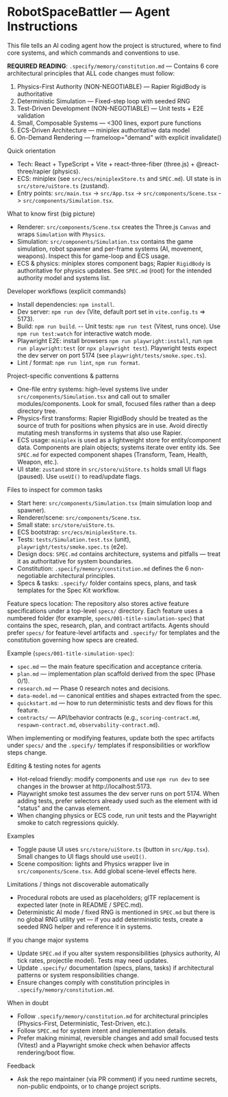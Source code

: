 <!-- Copilot / AI agent instructions for quickly being productive in this repo -->
# RobotSpaceBattler — Agent Instructions

This file tells an AI coding agent how the project is structured, where to find core systems, and which commands and conventions to use.

**REQUIRED READING**: `.specify/memory/constitution.md` — Contains 6 core architectural principles that ALL code changes must follow:
1. Physics-First Authority (NON-NEGOTIABLE) — Rapier RigidBody is authoritative
2. Deterministic Simulation — Fixed-step loop with seeded RNG
3. Test-Driven Development (NON-NEGOTIABLE) — Unit tests + E2E validation
4. Small, Composable Systems — <300 lines, export pure functions
5. ECS-Driven Architecture — miniplex authoritative data model
6. On-Demand Rendering — frameloop="demand" with explicit invalidate()

Quick orientation
- Tech: React + TypeScript + Vite + react-three-fiber (three.js) + @react-three/rapier (physics).
- ECS: miniplex (see `src/ecs/miniplexStore.ts` and `SPEC.md`). UI state is in `src/store/uiStore.ts` (zustand).
- Entry points: `src/main.tsx` -> `src/App.tsx` -> `src/components/Scene.tsx` -> `src/components/Simulation.tsx`.

What to know first (big picture)
- Renderer: `src/components/Scene.tsx` creates the Three.js `Canvas` and wraps `Simulation` with `Physics`.
- Simulation: `src/components/Simulation.tsx` contains the game simulation, robot spawner and per-frame systems (AI, movement, weapons). Inspect this for game-loop and ECS usage.
- ECS & physics: miniplex stores component bags; Rapier `RigidBody` is authoritative for physics updates. See `SPEC.md` (root) for the intended authority model and systems list.

Developer workflows (explicit commands)
- Install dependencies: `npm install`.
- Dev server: `npm run dev` (Vite, default port set in `vite.config.ts` => 5173).
- Build: `npm run build`.
-- Unit tests: `npm run test` (Vitest, runs once). Use `npm run test:watch` for interactive watch mode.
- Playwright E2E: install browsers `npm run playwright:install`, run `npm run playwright:test` (or `npx playwright test`). Playwright tests expect the dev server on port 5174 (see `playwright/tests/smoke.spec.ts`).
- Lint / format: `npm run lint`, `npm run format`.

Project-specific conventions & patterns
- One-file entry systems: high-level systems live under `src/components/Simulation.tsx` and call out to smaller modules/components. Look for small, focused files rather than a deep directory tree.
- Physics-first transforms: Rapier RigidBody should be treated as the source of truth for positions when physics are in use. Avoid directly mutating mesh transforms in systems that also use Rapier.
- ECS usage: `miniplex` is used as a lightweight store for entity/component data. Components are plain objects; systems iterate over entity ids. See `SPEC.md` for expected component shapes (Transform, Team, Health, Weapon, etc.).
- UI state: `zustand` store in `src/store/uiStore.ts` holds small UI flags (paused). Use `useUI()` to read/update flags.

Files to inspect for common tasks
- Start here: `src/components/Simulation.tsx` (main simulation loop and spawner).
- Renderer/scene: `src/components/Scene.tsx`.
- Small state: `src/store/uiStore.ts`.
- ECS bootstrap: `src/ecs/miniplexStore.ts`.
- Tests: `tests/Simulation.test.tsx` (unit), `playwright/tests/smoke.spec.ts` (e2e).
- Design docs: `SPEC.md` contains architecture, systems and pitfalls — treat it as authoritative for system boundaries.
- Constitution: `.specify/memory/constitution.md` defines the 6 non-negotiable architectural principles.
- Specs & tasks: `.specify/` folder contains specs, plans, and task templates for the Spec Kit workflow.

Feature specs location: The repository also stores active feature specifications under a
top-level `specs/` directory. Each feature uses a numbered folder (for example,
`specs/001-title-simulation-spec`) that contains the spec, research, plan, and contract
artifacts. Agents should prefer `specs/` for feature-level artifacts and `.specify/` for
templates and the constitution governing how specs are created.

Example (`specs/001-title-simulation-spec`):
- `spec.md` — the main feature specification and acceptance criteria.
- `plan.md` — implementation plan scaffold derived from the spec (Phase 0/1).
- `research.md` — Phase 0 research notes and decisions.
- `data-model.md` — canonical entities and shapes extracted from the spec.
- `quickstart.md` — how to run deterministic tests and dev flows for this feature.
- `contracts/` — API/behavior contracts (e.g., `scoring-contract.md`,
  `respawn-contract.md`, `observability-contract.md`).

When implementing or modifying features, update both the spec artifacts under
`specs/` and the `.specify/` templates if responsibilities or workflow steps change.

Editing & testing notes for agents
- Hot-reload friendly: modify components and use `npm run dev` to see changes in the browser at http://localhost:5173.
- Playwright smoke test assumes the dev server runs on port 5174. When adding tests,
  prefer selectors already used such as the element with id "status" and the canvas
  element.
- When changing physics or ECS code, run unit tests and the Playwright smoke to catch regressions quickly.

Examples
- Toggle pause UI uses `src/store/uiStore.ts` (button in `src/App.tsx`). Small changes to UI flags should use `useUI()`.
- Scene composition: lights and Physics wrapper live in `src/components/Scene.tsx`. Add global scene-level effects here.

Limitations / things not discoverable automatically
- Procedural robots are used as placeholders; glTF replacement is expected later (note in README / SPEC.md).
- Deterministic AI mode / fixed RNG is mentioned in `SPEC.md` but there is no global RNG utility yet — if you add deterministic tests, create a seeded RNG helper and reference it in systems.

If you change major systems
- Update `SPEC.md` if you alter system responsibilities (physics authority, AI tick rates, projectile model). Tests may need updates.
- Update `.specify/` documentation (specs, plans, tasks) if architectural patterns or system responsibilities change.
- Ensure changes comply with constitution principles in `.specify/memory/constitution.md`.

When in doubt
- Follow `.specify/memory/constitution.md` for architectural principles (Physics-First, Deterministic, Test-Driven, etc.).
- Follow `SPEC.md` for system intent and implementation details.
- Prefer making minimal, reversible changes and add small focused tests (Vitest) and a Playwright smoke check when behavior affects rendering/boot flow.

Feedback
- Ask the repo maintainer (via PR comment) if you need runtime secrets, non-public endpoints, or to change project scripts.
